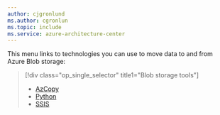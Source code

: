 ```yaml
---
author: cjgronlund
ms.author: cgronlun
ms.topic: include
ms.service: azure-architecture-center
---
```


<!-- Guidance on technologies used to move data to and/or from Azure Blob storage are linked here: -->

This menu links to technologies you can use to move data to and from Azure Blob storage:

> [!div class="op_single_selector" title1="Blob storage tools"]
>
> - [AzCopy](/azure/storage/common/storage-use-azcopy-v10)
> - [Python](/azure/storage/blobs/storage-quickstart-blobs-python)
> - [SSIS](/azure/architecture/data-science-process/move-data-to-azure-blob-using-ssis)
>
